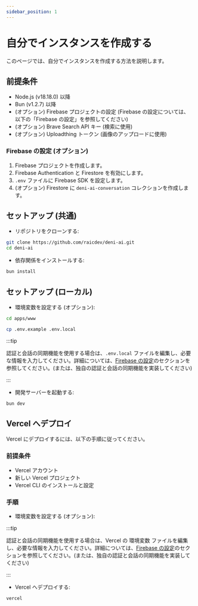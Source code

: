 ```yaml
---
sidebar_position: 1
---
```


# 自分でインスタンスを作成する

このページでは、自分でインスタンスを作成する方法を説明します。

## 前提条件

- Node.js (v18.18.0) 以降
- Bun (v1.2.7) 以降
- (オプション) Firebase プロジェクトの設定 (Firebase の設定については、以下の「Firebase の設定」を参照してください)
- (オプション) Brave Search API キー (検索に使用)
- (オプション) Uploadthing トークン (画像のアップロードに使用)

### Firebase の設定 (オプション)

1. Firebase プロジェクトを作成します。
2. Firebase Authentication と Firestore を有効にします。
3. `.env` ファイルに Firebase SDK を設定します。
4. (オプション) Firestore に `deni-ai-conversation` コレクションを作成します。

## セットアップ (共通)

- リポジトリをクローンする:

```bash
git clone https://github.com/raicdev/deni-ai.git
cd deni-ai
```

- 依存関係をインストールする:

```bash
bun install
```

## セットアップ (ローカル)

- 環境変数を設定する (オプション):

```bash
cd apps/www

cp .env.example .env.local
```

:::tip

認証と会話の同期機能を使用する場合は、`.env.local` ファイルを編集し、必要な情報を入力してください。詳細については、[Firebase の設定](#firebase-の設定-オプション)のセクションを参照してください。(または、独自の認証と会話の同期機能を実装してください)

:::

- 開発サーバーを起動する:

```bash
bun dev
```

## Vercel へデプロイ

Vercel にデプロイするには、以下の手順に従ってください。

### 前提条件

- Vercel アカウント
- 新しい Vercel プロジェクト
- Vercel CLI のインストールと設定

### 手順

- 環境変数を設定する (オプション):

:::tip

認証と会話の同期機能を使用する場合は、Vercel の 環境変数 ファイルを編集し、必要な情報を入力してください。詳細については、[Firebase の設定](#firebase-の設定-オプション)のセクションを参照してください。(または、独自の認証と会話の同期機能を実装してください)

:::

- Vercel へデプロイする:

```bash
vercel